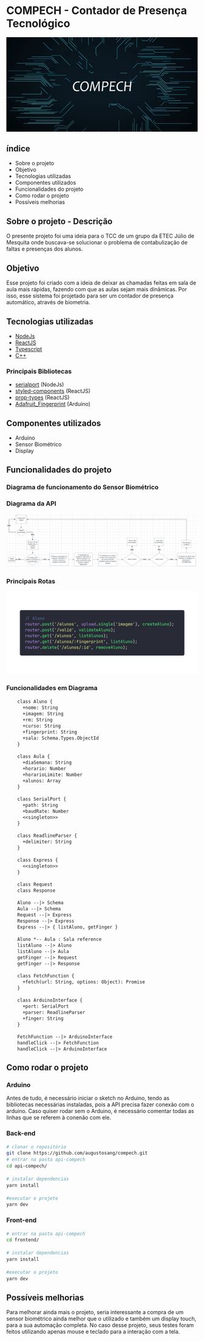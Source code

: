 # COMPECH - Contador de Presença Tecnológico
![COMPECH](assets/logo.jpeg)

## índice
- <a>Sobre o projeto</a>
- <a>Objetivo</a>
- <a>Tecnologias utilizadas</a>
- <a>Componentes utilizados</a>
- <a>Funcionalidades do projeto</a>
- <a>Como rodar o projeto</a>
- <a>Possíveis melhorias</a>

## Sobre o projeto - Descrição
  O presente projeto foi uma ideia para o TCC de um grupo da ETEC Júlio de Mesquita onde buscava-se solucionar o problema de contabulização de faltas e presenças dos alunos.

## Objetivo
  Esse projeto foi criado com a ideia de deixar as chamadas feitas em sala de aula mais rápidas, fazendo com que as aulas sejam mais dinâmicas. Por isso, esse sistema foi projetado para ser um contador de presença automático, através de biometria.

## Tecnologias utilizadas
- [NodeJs](https://nodejs.org/en)
- [ReactJS](https://react.dev/)
- [Typescript](https://www.typescriptlang.org/)
- [C++](https://cplusplus.com/)

### Principais Bibliotecas
- [serialport](https://serialport.io/) (NodeJs)
- [styled-components](https://styled-components.com/) (ReactJS)
- [prop-types](https://www.npmjs.com/package/prop-types) (ReactJS)
- [Adafruit_Fingerprint](https://www.arduino.cc/reference/en/libraries/adafruit-fingerprint-sensor-library/) (Arduino)

## Componentes utilizados
- Arduino
- Sensor Biométrico
- Display

## Funcionalidades do projeto

### Diagrama de funcionamento do Sensor Biométrico


### Diagrama da API
![DiagramaApi](assets/diagrama_api.png)

### Principais Rotas
![CodigoRotas](assets/code.png)

### Funcionalidades em Diagrama

```
    class Aluno {
      +nome: String
      +imagem: String
      +rm: String
      +curso: String
      +fingerprint: String
      +sala: Schema.Types.ObjectId
    }

    class Aula {
      +diaSemana: String
      +horario: Number
      +horarioLimite: Number
      +alunos: Array
    }

    class SerialPort {
      +path: String
      +baudRate: Number
      <<singleton>>
    }

    class ReadlineParser {
      +delimiter: String
    }

    class Express {
      <<singleton>>
    }

    class Request
    class Response

    Aluno --|> Schema
    Aula --|> Schema
    Request --|> Express
    Response --|> Express
    Express --|> { listAluno, getFinger }

    Aluno *-- Aula : Sala reference
    listAluno --|> Aluno
    listAluno --|> Aula
    getFinger --|> Request
    getFinger --|> Response

    class FetchFunction {
      +fetch(url: String, options: Object): Promise
    }

    class ArduinoInterface {
      +port: SerialPort
      +parser: ReadlineParser
      +finger: String
    }

    FetchFunction --|> ArduinoInterface
    handleClick --|> FetchFunction
    handleClick --|> ArduinoInterface
```

## Como rodar o projeto

### Arduino
Antes de tudo, é necessário iniciar o sketch no Arduino, tendo as bibliotecas necessárias instaladas, pois a API precisa fazer conexão com o arduino. Caso quiser rodar sem o Arduino, é necessário comentar todas as linhas que se referem à conenão com ele.

### Back-end

```bash
# clonar o repositório
git clone https://github.com/augustosang/compech.git
# entrar na pasta api-compech
cd api-compech/

# instalar dependencias
yarn install

#executar o projeto
yarn dev
```

### Front-end
```bash
# entrar na pasta api-compech
cd frontend/

# instalar dependencias
yarn install

#executar o projeto
yarn dev
```

## Possíveis melhorias
  Para melhorar ainda mais o projeto, seria interessante a compra de um sensor biométrico ainda melhor que o utilizado e também um display touch, para a sua automação completa. No caso desse projeto, seus testes foram feitos utilizando apenas mouse e teclado para a interação com a tela.